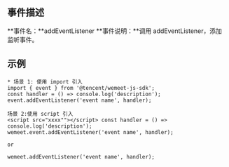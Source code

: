 ## 事件描述
**事件名：**addEventListener
**事件说明：**调用 addEventListener，添加监听事件。


## 示例
```plaintext
* 场景 1: 使用 import 引入 
import { event } from '@tencent/wemeet-js-sdk'; 
const handler = () => console.log('description');
event.addEventListener('event name', handler);  

场景 2:使用 script 引入 
<script src="xxxx""></script> const handler = () => console.log('description');
wemeet.event.addEventListener('event name', handler);  

or 
 
wemeet.addEventListener('event name', handler);
```
